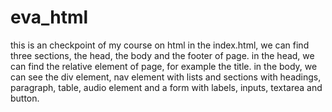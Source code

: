 # eva_html 
this is an checkpoint of my course on html
in the index.html, we can find three sections, the head, the body and the footer of page.
in the head, we can find the relative element of page, for example the title.
in the body, we can see the div element, nav element with lists and sections with headings, paragraph, table, audio element and a form with labels, inputs, textarea and button. 
